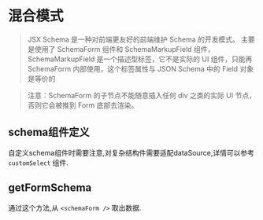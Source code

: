 # 混合模式

> JSX Schema 是一种对前端更友好的前端维护 Schema 的开发模式。 主要是使用了 SchemaForm 组件和 SchemaMarkupField 组件，SchemaMarkupField 是一个描述型标签，它不是实际的 UI 组件，只能再 SchemaForm 内部使用，这个标签属性与 JSON Schema 中的 Field 对象是等价的

> 注意：SchemaForm 的子节点不能随意插入任何 div 之类的实际 UI 节点，否则它会被推到 Form 底部去渲染。

## schema组件定义

自定义schema组件时需要注意,对复杂结构件需要适配dataSource,详情可以参考 `customSelect` 组件.

## getFormSchema

通过这个方法,从 `<schemaForm />` 取出数据.
